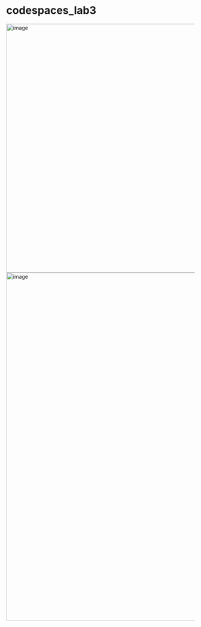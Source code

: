 # codespaces_lab3
<img width="1515" height="664" alt="image" src="https://github.com/user-attachments/assets/478c6942-c618-4080-a3ad-66538735cf32" />
<img width="1852" height="929" alt="image" src="https://github.com/user-attachments/assets/261e969e-d79a-4706-ba12-bc59243cce45" />


